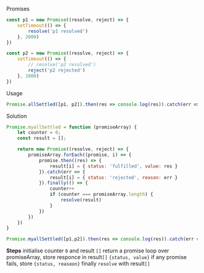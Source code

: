 Promises

```js
const p1 = new Promise((resolve, reject) => {
    setTimeout(() => {
        resolve('p1 resolved')
    }, 2000)
})

const p2 = new Promise((resolve, reject) => {
    setTimeout(() => {
        // resolve('p2 resolved')
        reject('p2 rejected')
    }, 1000)
})
```

Usage

```js
Promise.allSettled([p1, p2]).then(res => console.log(res)).catch(err => console.log(err))

```

Solution

```js
Promise.myallSettled = function (promiseArray) {
    let counter = 0;
    const result = [];

    return new Promise((resolve, reject) => {
        promiseArray.forEach((promise, i) => {
            promise.then((res) => {
                result[i] = { status: 'fulfilled', value: res }
            }).catch(err => {
                result[i] = { status: 'rejected', reason: err }
            }).finally(() => {
                counter++
                if (counter === promiseArray.length) {
                    resolve(result)
                }
            })
        })
    })
}

Promise.myallSettled([p1,p2]).then(res => console.log(res)).catch(err => console.log(err))
```

**Steps**
initialise counter `0` and result `[]`
return a promise
loop over promiseArray, store responce in result`[]` `{status, value}`
if any promise fails, store `{status, reaseon}`
finally `resolve` with result`[]`